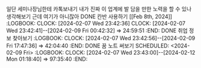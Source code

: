 일단 세미나장님한테 카톡보내기
내가 진짜 이 업계에 발 담을 만한 노력을 할 수 있나 생각해보기
근데 여기가 아니잖아
DONE 칸반 사용하기 [[Feb 8th, 2024]]
  :LOGBOOK:
  CLOCK: [2024-02-07 Wed 23:42:36]
  CLOCK: [2024-02-07 Wed 23:42:41]--[2024-02-09 Fri 00:42:32] =>  24:59:51
  :END:
DONE 취업 정보 찾아보기
  :LOGBOOK:
  CLOCK: [2024-02-07 Wed 23:42:56]--[2024-02-09 Fri 17:47:36] =>  42:04:40
  :END:
DONE 꿈 노트 써보기
  SCHEDULED: <2024-02-09 Fri>
  :LOGBOOK:
  CLOCK: [2024-02-07 Wed 23:43:00]--[2024-02-12 Mon 01:18:40] =>  97:35:40
  :END: